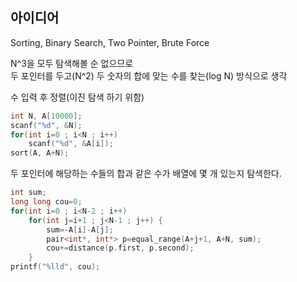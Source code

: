 ## 아이디어
Sorting, Binary Search, Two Pointer, Brute Force

N^3을 모두 탐색해볼 순 없으므로  
두 포인터를 두고(N^2) 두 숫자의 합에 맞는 수를 찾는(log N) 방식으로 생각

수 입력 후 정렬(이진 탐색 하기 위함)
```cpp
int N, A[10000];
scanf("%d", &N);
for(int i=0 ; i<N ; i++)
	scanf("%d", &A[i]);
sort(A, A+N);
```
두 포인터에 해당하는 수들의 합과 같은 수가 배열에 몇 개 있는지 탐색한다.
```cpp
int sum;
long long cou=0;
for(int i=0 ; i<N-2 ; i++)
	for(int j=i+1 ; j<N-1 ; j++) {
		sum=-A[i]-A[j];
		pair<int*, int*> p=equal_range(A+j+1, A+N, sum);
		cou+=distance(p.first, p.second);
	}
printf("%lld", cou);
```